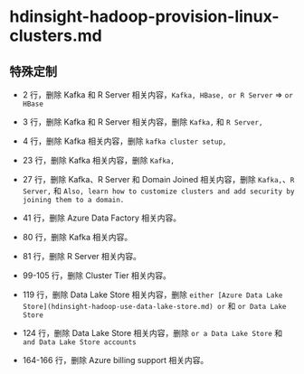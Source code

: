# hdinsight-hadoop-provision-linux-clusters.md

## 特殊定制

* 2 行，删除 Kafka 和 R Server 相关内容，`Kafka, HBase, or R Server` => `or HBase`

* 3 行，删除 Kafka 和 R Server 相关内容，删除 `Kafka,` 和 `R Server,`

* 4 行，删除 Kafka 相关内容，删除 `kafka cluster setup,`

* 23 行，删除 Kafka 相关内容，删除 `Kafka,`

* 27 行，删除 Kafka、R Server 和 Domain Joined 相关内容，删除 `Kafka,`、`R Server,` 和 `Also, learn how to customize clusters and add security by joining them to a domain.`

* 41 行，删除 Azure Data Factory 相关内容。

* 80 行，删除 Kafka 相关内容。

* 81 行，删除 R Server 相关内容。

* 99-105 行，删除 Cluster Tier 相关内容。

* 119 行，删除 Data Lake Store 相关内容，删除 `either [Azure Data Lake Store](hdinsight-hadoop-use-data-lake-store.md) or` 和 `or Data Lake Store`

* 124 行，删除 Data Lake Store 相关内容，删除 `or a Data Lake Store` 和 `and Data Lake Store accounts`

* 164-166 行，删除 Azure billing support 相关内容。